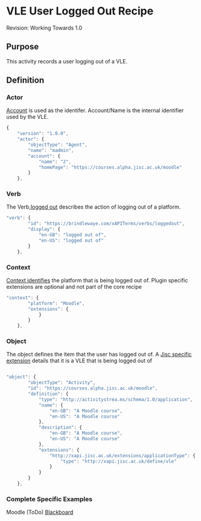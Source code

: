 # VLE User Logged Out Recipe
Revision: Working Towards 1.0

## Purpose
This activity records a user logging out of a VLE.
## Definition
### Actor

[Account](common_statements.md#actor.account) is used as the identifer.  Account/Name is the internal identifier used by the VLE.
``` Javascript
{
    "version": "1.0.0",
    "actor": {
        "objectType": "Agent",
        "name": "madmin",
        "account": {
            "name": "2",
            "homePage": "https://courses.alpha.jisc.ac.uk/moodle"
        }
    },
```

### Verb

The Verb,[logged out](vocabulary.md#verbs) describes the action of logging out of a platform.

``` javascript
"verb": {
        "id": "https://brindlewaye.com/xAPITerms/verbs/loggedout",
        "display": {
            "en-GB": "logged out of",
            "en-US": "logged out of"
        }
    },
``` 

### Context

[Context identifies](common_statements.md) the platform that is being logged out of.  Plugin specific extensions are optional and not part of the core recipe

``` javascript
"context": {
        "platform": "Moodle",
        "extensions": {
            }
        }
    },
```

### Object


The object defines the item that the user has logged out of. 
A [Jisc specific extension](common_statements.md#jisc_extensions) details that it is a VLE that is being logged out of 
``` javascript

"object": {
        "objectType": "Activity",
        "id": "https://courses.alpha.jisc.ac.uk/moodle",
        "definition": {
            "type": "http://activitystrea.ms/schema/1.0/application",
            "name": {
                "en-GB": "A Moodle course",
                "en-US": "A Moodle course"
            },
            "description": {
                "en-GB": "A Moodle course",
                "en-US": "A Moodle course"
            },
            "extensions": {
                "http://xapi.jisc.ac.uk/extensions/applicationType": {
                    "type": "http://xapi.jisc.ac.uk/define/vle"
                }
            }
        }
    },
```


### Complete Specific Examples
Moodle (ToDo)
[Blackboard](blackboard/loggedout.js)
